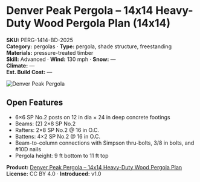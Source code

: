 # Denver Peak Pergola – 14x14 Heavy-Duty Wood Pergola Plan (14x14)
**SKU:** PERG-1414-BD-2025  
**Category:** pergolas · **Type:** pergola, shade structure, freestanding  
**Materials:** pressure-treated timber  
**Skill:** Advanced · **Wind:** 130 mph · **Snow:** —  
**Climate:** —  
**Est. Build Cost:** —

![Denver Peak Pergola](https://i.etsystatic.com/59867749/r/il/65f7ae/7011235210/il_fullxfull.7011235210_o01m.jpg)

## Open Features
- 6×6 SP No.2 posts on 12 in dia × 24 in deep concrete footings
- Beams: (2) 2×8 SP No.2
- Rafters: 2×8 SP No.2 @ 16 in O.C. 
- Battens: 4×2 SP No.2 @ 16 in O.C. 
- Beam-to-column connections with Simpson thru-bolts, 3/8 in bolts, and #10D nails
- Pergola height: 9 ft bottom to 11 ft top

**Product:** [Denver Peak Pergola – 14x14 Heavy-Duty Wood Pergola Plan](https://bamboodesigns.shop/products/denver-peak-pergola-14x14)  
**License:** CC BY 4.0 · **Introduced:** v1.0

